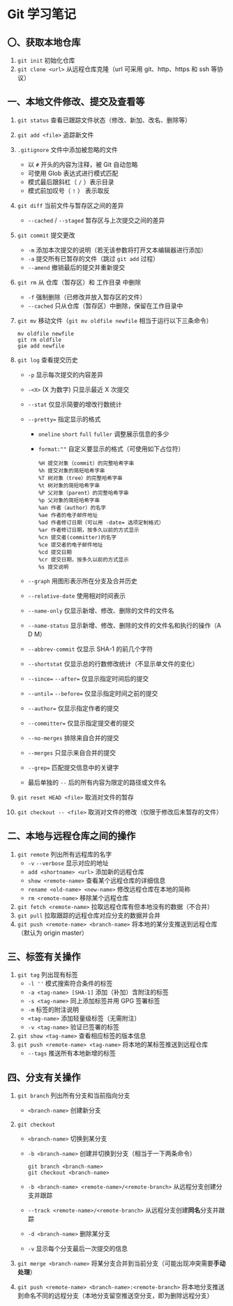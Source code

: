 # Git 学习笔记


## 〇、获取本地仓库

1. `git init` 初始化仓库
2. `git clone <url>` 从远程仓库克隆（url 可采用 git、http、https 和 ssh 等协议）

## 一、本地文件修改、提交及查看等

1. `git status` 查看已跟踪文件状态（修改、新加、改名、删除等）

2. `git add <file>` 追踪新文件

3. `.gitignore` 文件中添加被忽略的文件

   - 以 `#` 开头的内容为注释，被 Git 自动忽略
   - 可使用 Glob 表达式进行模式匹配
   - 模式最后跟斜杠（ `/` ）表示目录
   - 模式前加叹号（ `!` ） 表示取反

4. `git diff` 当前文件与暂存区之间的差异

   - `--cached` / `--staged` 暂存区与上次提交之间的差异

5. `git commit` 提交更改

   - `-m` 添加本次提交的说明（若无该参数将打开文本编辑器进行添加）
   - `-a` 提交所有已暂存的文件（跳过 `git add` 过程）
   - `--amend` 撤销最后的提交并重新提交

6. `git rm` 从 仓库（暂存区）和 工作目录 中删除

   - `-f` 强制删除（已修改并放入暂存区的文件）
   - `--cached` 只从仓库（暂存区）中删除，保留在工作目录中

7. `git mv` 移动文件（`git mv oldfile newfile` 相当于运行以下三条命令）

   ```shell
   mv oldfile newfile
   git rm oldfile
   gie add newfile
   ```

8. `git log` 查看提交历史

   - `-p` 显示每次提交的内容差异

   - `-<X>` (X 为数字) 只显示最近 X 次提交

   - `--stat` 仅显示简要的增改行数统计

   - `--pretty=` 指定显示的格式

     - `oneline` `short` `full` `fuller` 调整展示信息的多少

     - `format:""` 自定义要显示的格式（可使用如下占位符）

       ```
       %H 提交对象（commit）的完整哈希字串
       %h 提交对象的简短哈希字串
       %T 树对象（tree）的完整哈希字串
       %t 树对象的简短哈希字串
       %P 父对象（parent）的完整哈希字串
       %p 父对象的简短哈希字串
       %an 作者（author）的名字
       %ae 作者的电子邮件地址
       %ad 作者修订日期（可以用 -date= 选项定制格式）
       %ar 作者修订日期，按多久以前的方式显示
       %cn 提交者(committer)的名字
       %ce 提交者的电子邮件地址
       %cd 提交日期
       %cr 提交日期，按多久以前的方式显示
       %s 提交说明
       ```

   - `--graph` 用图形表示所在分支及合并历史

   - `--relative-date` 使用相对时间表示

   - `--name-only` 仅显示新增、修改、删除的文件的文件名

   - `--name-status` 显示新增、修改、删除的文件的文件名和执行的操作（A D M）

   - `--abbrev-commit` 仅显示 SHA-1 的前几个字符

   - `--shortstat` 仅显示总的行数修改统计（不显示单文件的变化）

   - `--since=` `--after=` 仅显示指定时间后的提交

   - `--until=` `--before=` 仅显示指定时间之前的提交

   - `--author=` 仅显示指定作者的提交

   - `--committer=` 仅显示指定提交者的提交

   - `--no-merges` 排除来自合并的提交

   - `--merges` 只显示来自合并的提交

   - `--grep=` 匹配提交信息中的关键字

   - 最后单独的 `--` 后的所有内容为限定的路径或文件名

9. `git reset HEAD <file>` 取消对文件的暂存

10. `git checkout -- <file>` 取消对文件的修改（仅限于修改后未暂存的文件）

## 二、本地与远程仓库之间的操作

1. `git remote` 列出所有远程库的名字
   - `-v` `--verbose` 显示对应的地址
   - `add <shortname> <url>` 添加新的远程仓库
   - `show <remote-name>` 查看某个远程仓库的详细信息
   - `rename <old-name> <new-name>` 修改远程仓库在本地的简称
   - `rm <remote-name>` 移除某个远程仓库
2. `git fetch <remote-name>` 拉取远程仓库有但本地没有的数据（不合并）
3. `git pull` 拉取跟踪的远程仓库对应分支的数据并合并
4. `git push <remote-name> <branch-name>` 将本地的某分支推送到远程仓库（默认为 origin  master）

## 三、标签有关操作

1. `git tag` 列出现有标签
   - `-l ''` 模式搜索符合条件的标签
   - `-a <tag-name> [SHA-1]` 添加（补加）含附注的标签
   - `-s <tag-name>` 同上添加标签并用 GPG 签署标签
   - `-m` 标签的附注说明
   - `<tag-name>` 添加轻量级标签（无需附注）
   - `-v <tag-name>` 验证已签署的标签
2. `git show <tag-name>` 查看相应标签的版本信息
3. `git push <remote-name> <tag-name>` 将本地的某标签推送到远程仓库
   - `--tags` 推送所有本地新增的标签

## 四、分支有关操作

1. `git branch` 列出所有分支和当前指向分支

   - `<branch-name>` 创建新分支

2. `git checkout`

   - `<branch-name>` 切换到某分支

   - `-b <branch-name>` 创建并切换到分支（相当于一下两条命令）

     ```shell
     git branch <branch-name>
     git checkout <branch-name>
     ```

   - `-b <branch-name> <remote-name>/<remote-branch>` 从远程分支创建分支并跟踪

   - `--track <remote-name>/<remote-branch>` 从远程分支创建**同名**分支并跟踪

   - `-d <branch-name>` 删除某分支

   - `-v` 显示每个分支最后一次提交的信息

3. `git merge <branch-name>` 将某分支合并到当前分支（可能出现冲突需要**手动处理**）

4. `git push <remote-name> <branch-name>:<remote-branch>` 将本地分支推送到命名不同的远程分支（本地分支留空推送空分支，即为删除远程分支）
